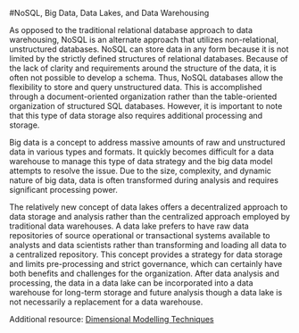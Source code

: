 #NoSQL, Big Data, Data Lakes, and Data Warehousing

As opposed to the traditional relational database approach to data warehousing, NoSQL is an alternate approach that utilizes non-relational, unstructured databases. NoSQL can store data in any form because it is not limited by the strictly defined structures of relational databases. Because of the lack of clarity and requirements around the structure of the data, it is often not possible to develop a schema. Thus, NoSQL databases allow the flexibility to store and query unstructured data. This is accomplished through a document-oriented organization rather than the table-oriented organization of structured SQL databases. However, it is important to note that this type of data storage also requires additional processing and storage.

Big data is a concept to address massive amounts of raw and unstructured data in various types and formats. It quickly becomes difficult for a data warehouse to manage this type of data strategy and the big data model attempts to resolve the issue. Due to the size, complexity, and dynamic nature of big data, data is often transformed during analysis and requires significant processing power.

The relatively new concept of data lakes offers a decentralized approach to data storage and analysis rather than the centralized approach employed by traditional data warehouses. A data lake prefers to have raw data repositories of source operational or transactional systems available to analysts and data scientists rather than transforming and loading all data to a centralized repository. This concept provides a strategy for data storage and limits pre-processing and strict governance, which can certainly have both benefits and challenges for the organization. After data analysis and processing, the data in a data lake can be incorporated into a data warehouse for long-term storage and future analysis though a data lake is not necessarily a replacement for a data warehouse.

Additional resource: 
[Dimensional Modelling Techniques](https://www.kimballgroup.com/data-warehouse-business-intelligence-resources/kimball-techniques/dimensional-modeling-techniques/)